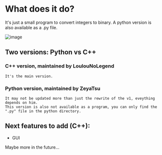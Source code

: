 # What does it do?
It's just a small program to convert integers to binary.
A python version is also available as a .py file.

![image](https://github.com/LoulouNoLegend/Integer2Bits/assets/40952934/5cd83234-423e-4434-8908-230f62720d9b)


## Two versions: Python vs C++
### C++ version, maintained by LoulouNoLegend
    It's the main version.
    
### Python version, maintained by ZeyaTsu
    It may not be updated more than just the rewrite of the v1, eveything depends on him.
    This version is also not available as a program, you can only find the ".py" file in the python directory.


## Next features to add (C++):
  - GUI

Maybe more in the future...

